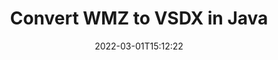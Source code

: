 ---
############################# Static ############################
layout: "auto-gen-conversion"
date: 2022-03-01T15:12:22
draft: false
otherformats: bmp dcm emf emz gif ico jp2 jpeg jpg png pps ppsx ppt pptx psb psd svg svgz tga tif tiff webp wmf wmz
breadcrumb: WMZ to VSDX in Java

############################# Head ############################
head_title: "WMZ to VSDX Converter in Java"
head_description: "Convert WMZ to VSDX in Java using a few lines of code. Use the GroupDocs Document Conversion API to convert over 160 file formats."

############################# Header ############################
title: "Convert WMZ to VSDX in Java"
description: "WMZ to VSDX conversion with a few lines of Java code"
bg_image: "https://cms.admin.containerize.com/templates/aspose/App_Themes/V3/images/bg/header1.png"
bg_overlay: false
button:
    enable: true

############################# SubMenu ############################
submenu:
    enable: true

    left:
        img_alt: "GroupDocs.Conversion for Java"
        image: "https://cms.admin.containerize.com/templates/groupdocs/images/product-logos/90x90-noborder/groupdocs-conversion-java.png"
        product: "GroupDocs.Conversion"
        platform: "Java"



############################# About ############################
about:
    enable: true
    title: "About GroupDocs.Conversion for Java API"
    content: |
        [GroupDocs.Conversion for Java](https://products.groupdocs.com/conversion/java/) can be used to convert Microsoft Word, Excel, PowerPoint, PDF, Visio and other formats. GroupDocs.Conversion is a standalone API that is suitable for back-end and internal systems where high performance is required. It does not depend on any software such as Microsoft or Open Office.
    

overview:
    enable: true
    content: |
        Convert your WMZ files to VSDX in Java easily. You can use just a couple of Java code lines in any platform of your choice like - Windows, Linux, macOS.
        You can try WMZ to VSDX conversion for free and evaluate conversion results quality.  Along with simple file conversion scenarios you can try more advanced options for loading source WMZ file and for saving output VSDX result. 
        
        For example, for the source WMZ file you may use the following load options:

        * auto-detect file format;
        * specify password for protected files (if file format supports it);
        * replace missing fonts to preserve document appearance.
        
        There are also advanced convert options for the VSDX file:

        * convert specific document page or page range;
        * add a watermark to the converted VSDX file and many more.

        Once conversion is completed you can save your VSDX file to the local file path or any third-party storage like FTP, Amazon S3, Google Drive, Dropbox etc. Please note - to convert WMZ to VSDX there is no need for any additional software installed - like MS Office, Open Office, Adobe Acrobat Reader etc.


############################# Steps ############################
steps:
    enable: true
    title_left: "Steps to convert WMZ to VSDX in Java"
    content_left: |
        [GroupDocs.Conversion for Java](https://products.groupdocs.com/conversion/java/) makes it easy for developers to convert a WMZ file to VSDX with a few lines of code.
        
        * Create an instance of the Converter class and provide the file WMZ with the full path
        * Create and set ConvertOptions for VSDX type.
        * Call the Converter.Convert method and pass the full path and format (VSDX) as a parameter

    title_right: "System Requirements"
    content_right: |
        Basic conversion with GroupDocs.Conversion for Java can be done in just a few simple steps. Our APIs are supported on all major platforms and operating systems. Before executing the code below, make sure you have the following prerequisites installed on your system.

        * Operating systems: Microsoft Windows, Linux, MacOS
        * Development environments: NetBeans, Intellij IDEA, Eclipse, etc.
        * Java runtime: J2SE 6.0 and above
        * Get the latest GroupDocs.Conversion for Java from [Maven](https://repository.groupdocs.com/webapp/#/artifacts/browse/tree/General/repo/com/groupdocs/groupdocs-conversion)
         
    code: |
        ```java    
        // Load source file WMZ for conversion
        Converter converter = new Converter("input.wmz");
        // Prepare conversion options for target format VSDX
        ConvertOptions convertOptions = new FileType().fromExtension("vsdx").getConvertOptions();
        // Convert to VSDX format
        converter.convert("output.vsdx", convertOptions);
        ```

demos:
    enable: true
    title: "WMZ to VSDX Live Demo"
    content: |
       Convert WMZ to VSDX now by visiting the [GroupDocs.Conversion App](https://products.groupdocs.app/conversion/family) website. Online demo has the following advantages
          

more_formats:
    enable: true
    title: "Other supported WMZ conversions in Java"
    content: "You can also convert WMZ to many other file formats. Please see the list below."
       
       
back_to_top:
    enable: true
---